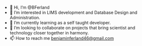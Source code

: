 - 👋 Hi, I’m @BFerland
- 👀 I’m interested in LIMS development and Database Design and Administration.
- 🌱 I’m currently learning as a self taught developer.
- 💞️ I’m looking to collaborate on projects that bring scientist and technology closer together in harmony.
- 📫 How to reach me benjaminferland46@gmail.com 

<!---
BFerland/BFerland is a ✨ special ✨ repository because its `README.md` (this file) appears on your GitHub profile.
You can click the Preview link to take a look at your changes.
--->
